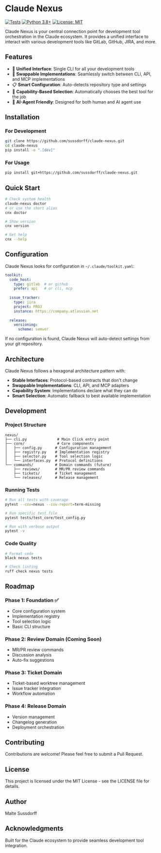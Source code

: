 # Claude Nexus

[![Tests](https://github.com/sussdorff/claude-nexus/actions/workflows/test.yml/badge.svg)](https://github.com/sussdorff/claude-nexus/actions/workflows/test.yml)
[![Python 3.8+](https://img.shields.io/badge/python-3.8+-blue.svg)](https://www.python.org/downloads/)
[![License: MIT](https://img.shields.io/badge/License-MIT-yellow.svg)](https://opensource.org/licenses/MIT)

Claude Nexus is your central connection point for development tool orchestration in the Claude ecosystem. It provides a unified interface to interact with various development tools like GitLab, GitHub, JIRA, and more.

## Features

- 🔧 **Unified Interface**: Single CLI for all your development tools
- 🔄 **Swappable Implementations**: Seamlessly switch between CLI, API, and MCP implementations
- 📋 **Smart Configuration**: Auto-detects repository type and settings
- 🎯 **Capability-Based Selection**: Automatically chooses the best tool for the job
- 🤖 **AI-Agent Friendly**: Designed for both human and AI agent use

## Installation

### For Development

```bash
git clone https://github.com/sussdorff/claude-nexus.git
cd claude-nexus
pip install -e ".[dev]"
```

### For Usage

```bash
pip install git+https://github.com/sussdorff/claude-nexus.git
```

## Quick Start

```bash
# Check system health
claude-nexus doctor
# or use the short alias
cnx doctor

# Show version
cnx version

# Get help
cnx --help
```

## Configuration

Claude Nexus looks for configuration in `~/.claude/toolkit.yaml`:

```yaml
toolkit:
  code_host:
    type: gitlab  # or github
    prefer: api   # or cli, mcp
    
  issue_tracker:
    type: jira
    project: PROJ
    instance: https://company.atlassian.net
    
  release:
    versioning:
      scheme: semver
```

If no configuration is found, Claude Nexus will auto-detect settings from your git repository.

## Architecture

Claude Nexus follows a hexagonal architecture pattern with:

- **Stable Interfaces**: Protocol-based contracts that don't change
- **Swappable Implementations**: CLI, API, and MCP adapters
- **Capability System**: Implementations declare what they can do
- **Smart Selection**: Automatic fallback to best available implementation

## Development

### Project Structure

```
nexus/
├── cli.py              # Main Click entry point
├── core/               # Core components
│   ├── config.py      # Configuration management
│   ├── registry.py    # Implementation registry
│   ├── selector.py    # Tool selection logic
│   └── interfaces.py  # Protocol definitions
└── commands/          # Domain commands (future)
    ├── reviews/       # MR/PR review commands
    ├── tickets/       # Ticket management
    └── releases/      # Release management
```

### Running Tests

```bash
# Run all tests with coverage
pytest --cov=nexus --cov-report=term-missing

# Run specific test file
pytest tests/test_core/test_config.py

# Run with verbose output
pytest -v
```

### Code Quality

```bash
# Format code
black nexus tests

# Check linting
ruff check nexus tests
```

## Roadmap

### Phase 1: Foundation ✅
- Core configuration system
- Implementation registry
- Tool selection logic
- Basic CLI structure

### Phase 2: Review Domain (Coming Soon)
- MR/PR review commands
- Discussion analysis
- Auto-fix suggestions

### Phase 3: Ticket Domain
- Ticket-based worktree management
- Issue tracker integration
- Workflow automation

### Phase 4: Release Domain
- Version management
- Changelog generation
- Deployment orchestration

## Contributing

Contributions are welcome! Please feel free to submit a Pull Request.

## License

This project is licensed under the MIT License - see the LICENSE file for details.

## Author

Malte Sussdorff

## Acknowledgments

Built for the Claude ecosystem to provide seamless development tool integration.